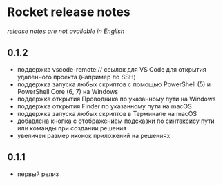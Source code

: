 # Rocket release notes

_release notes are not available in English_

## 0.1.2

-   поддержка vscode-remote:// ссылок для VS Code для открытия удаленного проекта (например по SSH)
-   поддержка запуска любых скриптов с помощью PowerShell (5) и PowerShell Core (6, 7) на Windows
-   поддержка открытия Проводника по указанному пути на Windows
-   поддержка открытия Finder по указанному пути на macOS
-   поддержка запуска любых скриптов в Терминале на macOS
-   добавлена кнопка с отображением подсказки по синтаксису пути или команды при создании решения
-   увеличен размер иконок приложений на решениях

## 0.1.1

-   первый релиз
